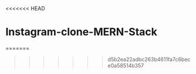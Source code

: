 <<<<<<< HEAD
# Instagram-clone-MERN-Stack
=======

>>>>>>> d5b2ea22adbc263b4611fa7c6bece0a58514b357
